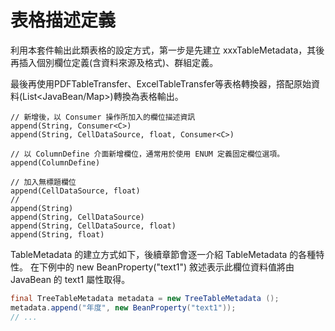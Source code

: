 # 表格描述定義

利用本套件輸出此類表格的設定方式，第一步是先建立 xxxTableMetadata，其後再插入個別欄位定義\(含資料來源及格式\)、群組定義。

最後再使用PDFTableTransfer、ExcelTableTransfer等表格轉換器，撘配原始資料\(List&lt;JavaBean/Map&gt;\)轉換為表格輸出。

```
// 新增後，以 Consumer 操作所加入的欄位描述資訊
append(String, Consumer<C>)
append(String, CellDataSource, float, Consumer<C>)

// 以 ColumnDefine 介面新增欄位，通常用於使用 ENUM 定義固定欄位選項。
append(ColumnDefine)

// 加入無標題欄位
append(CellDataSource, float)
//
append(String)
append(String, CellDataSource)
append(String, CellDataSource, float)
append(String, float)
```

TableMetadata 的建立方式如下，後續章節會逐一介紹 TableMetadata 的各種特性。
在下例中的 new BeanProperty("text1") 敘述表示此欄位資料值將由 JavaBean 的 text1 屬性取得。

```java
final TreeTableMetadata metadata = new TreeTableMetadata ();
metadata.append("年度", new BeanProperty("text1"));
// ...
```



